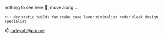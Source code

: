 nothing to see here 🙈, move along ...

`c++ dev` `static builds fan` `snake_case lover` `minimalist coder` `sleek design specialist`

📫 larteyoh@pm.me
